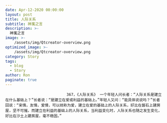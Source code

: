 ```yaml
---
date: Apr-12-2020 00:00:00
layout: post
title: 人际关系
subtitle: 神寓之言
description: >-
  神寓之言
image: >-
    /assets/img/Qtcreator-overview.png
optimized_image: >-
    /assets/img/Qtcreator-overview.png
category: Story
tags:
  - blog
  - Story
author: Ron
paginate: true
---
```


							　　367，《人际关系》 一个年轻人问长者：“人际关系是建立在什么基础上？”长者说：“是建立在爱或利益的基础上。”年轻人又问：“能具体说说吗？”长者回说：“亲情，友情，爱情，可以统称为爱，建立在爱的基础上的人际关系，好比在磐石上建房屋，坚不可摧。而建立在利益的基础上的人际关系，当利益变化时，人际关系也随之发生变化，好比在沙土上建房屋，毫不稳固。”
							
							
						